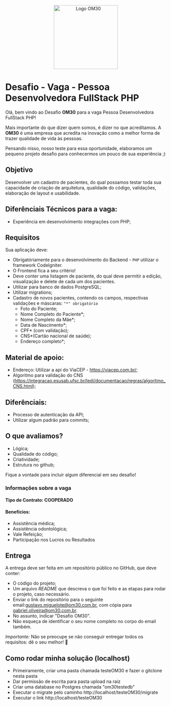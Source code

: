 
<p align="center">
<img src="logo.png" alt="Logo OM30" width="200" />
</p>

# Desafio - Vaga - Pessoa Desenvolvedora FullStack PHP

Olá, bem vindo ao Desafio **OM30** para a vaga Pessoa Desenvolvedora FullStack PHP!

Mais importante do que dizer quem somos, é dizer no que acreditamos. A **OM30** é uma empresa que acredita na inovação como a melhor forma de trazer qualidade de vida às pessoas.

Pensando nisso, nosso teste para essa oportunidade, elaboramos um pequeno projeto desafio para conhecermos um pouco de sua experiência ;)


## Objetivo

Desenvolver um cadastro de pacientes, do qual possamos testar toda sua capacidade de criação de arquitetura, qualidade do código, validações, elaboração de layout e usabilidade.

## Diferênciais Técnicos para a vaga:
- Experiência em desenvolvimento integrações com PHP;

## Requisitos

Sua aplicação deve:

- Obrigatóriamente para o desenvolvimento do Backend - `PHP` utilizar o framework CodeIgniter.
- O Frontend fica a seu critério!
- Deve conter uma listagem de paciente, do qual deve permitir a edição, visualização e delete de cada um dos pacientes.
- Utilizar para banco de dados PostgreSQL;
- Utilizar migrations;
- Cadastro de novos pacientes, contendo os campos, respectivas validações e máscaras: `"*" obrigatório` 
  - Foto do Paciente;
  - Nome Completo do Paciente*;
  - Nome Completo da Mãe*;
  - Data de Nascimento*;
  - CPF* (com validação);
  - CNS*(Cartão nacional de saúde);
  - Endereço completo*;

## Material de apoio: 

   - Endereço: Utilizar a api do ViaCEP - https://viacep.com.br/;
   - Algoritmo para validação do CNS (https://integracao.esusab.ufsc.br/ledi/documentacao/regras/algoritmo_CNS.html);

## Diferênciais:
  - Processo de autenticação da API;
  - Utilizar algum padrão para commits;

## O que avaliamos?
- Lógica;
- Qualidade do código;
- Criatividade;
- Estrutura no github;

Fique a vontade para incluir algum diferencial em seu desafio!

### Informações sobre a vaga

#### Tipo de Contrato: COOPERADO

#### Benefícios:
  - Assistência médica;
  - Assistência odontológica;
  - Vale Refeição;
  - Participação nos Lucros ou Resultados

## Entrega

A entrega deve ser feita em um repositório público no GitHub, que deve conter:

- O código do projeto;
- Um arquivo *README* que descreva o que foi feito e as etapas para rodar o projeto, caso necessário.
- Enviar o link do repositório para o seguinte email:gustavo.miguelote@om30.com.br, com cópia para gabriel.oliveira@om30.com.br. 
- No assunto, indicar "Desafio OM30". 
- Não esqueça de identificar o seu nome completo no corpo do email também.


*Importante:* Não se preocupe se não conseguir entregar todos os requisitos: dê o seu melhor! :muscle:

## Como rodar minha solução (localhost)

- Primeiramente, criar uma pasta chamada testeOM30 e fazer o gitclone nesta pasta
- Dar permissão de escrita para pasta upload na raiz
- Criar uma database no Postgres chamada "om30testedb"
- Executar o migrate pelo caminho http://localhost/testeOM30/migrate
- Executar o link http://localhost/testeOM30 
